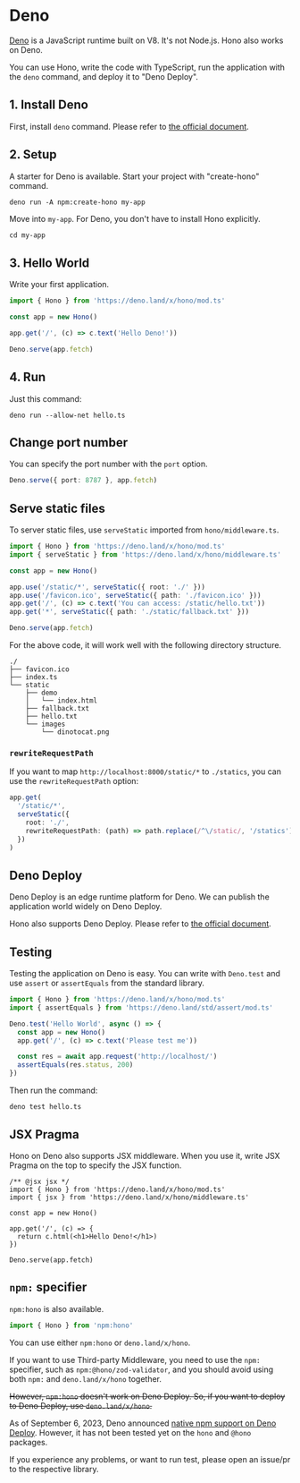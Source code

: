 # Deno

[Deno](https://deno.com/) is a JavaScript runtime built on V8. It's not Node.js.
Hono also works on Deno.

You can use Hono, write the code with TypeScript, run the application with the `deno` command, and deploy it to "Deno Deploy".

## 1. Install Deno

First, install `deno` command.
Please refer to [the official document](https://docs.deno.com/runtime/manual/getting_started/installation).

## 2. Setup

A starter for Deno is available.
Start your project with "create-hono" command.

```txt
deno run -A npm:create-hono my-app
```

Move into `my-app`. For Deno, you don't have to install Hono explicitly.

```
cd my-app
```

## 3. Hello World

Write your first application.

```ts
import { Hono } from 'https://deno.land/x/hono/mod.ts'

const app = new Hono()

app.get('/', (c) => c.text('Hello Deno!'))

Deno.serve(app.fetch)
```

## 4. Run

Just this command:

```
deno run --allow-net hello.ts
```

## Change port number

You can specify the port number with the `port` option.

```ts
Deno.serve({ port: 8787 }, app.fetch)
```

## Serve static files

To server static files, use `serveStatic` imported from `hono/middleware.ts`.

```ts
import { Hono } from 'https://deno.land/x/hono/mod.ts'
import { serveStatic } from 'https://deno.land/x/hono/middleware.ts'

const app = new Hono()

app.use('/static/*', serveStatic({ root: './' }))
app.use('/favicon.ico', serveStatic({ path: './favicon.ico' }))
app.get('/', (c) => c.text('You can access: /static/hello.txt'))
app.get('*', serveStatic({ path: './static/fallback.txt' }))

Deno.serve(app.fetch)
```

For the above code, it will work well with the following directory structure.

```
./
├── favicon.ico
├── index.ts
└── static
    ├── demo
    │   └── index.html
    ├── fallback.txt
    ├── hello.txt
    └── images
        └── dinotocat.png
```

### `rewriteRequestPath`

If you want to map `http://localhost:8000/static/*` to `./statics`, you can use the `rewriteRequestPath` option:

```ts
app.get(
  '/static/*',
  serveStatic({
    root: './',
    rewriteRequestPath: (path) => path.replace(/^\/static/, '/statics'),
  })
)
```

## Deno Deploy

Deno Deploy is an edge runtime platform for Deno.
We can publish the application world widely on Deno Deploy.

Hono also supports Deno Deploy. Please refer to [the official document](https://docs.deno.com/deploy/manual/).

## Testing

Testing the application on Deno is easy.
You can write with `Deno.test` and use `assert` or `assertEquals` from the standard library.

```ts
import { Hono } from 'https://deno.land/x/hono/mod.ts'
import { assertEquals } from 'https://deno.land/std/assert/mod.ts'

Deno.test('Hello World', async () => {
  const app = new Hono()
  app.get('/', (c) => c.text('Please test me'))

  const res = await app.request('http://localhost/')
  assertEquals(res.status, 200)
})
```

Then run the command:

```
deno test hello.ts
```

## JSX Pragma

Hono on Deno also supports JSX middleware.
When you use it, write JSX Pragma on the top to specify the JSX function.

```tsx
/** @jsx jsx */
import { Hono } from 'https://deno.land/x/hono/mod.ts'
import { jsx } from 'https://deno.land/x/hono/middleware.ts'

const app = new Hono()

app.get('/', (c) => {
  return c.html(<h1>Hello Deno!</h1>)
})

Deno.serve(app.fetch)
```

## `npm:` specifier

`npm:hono` is also available.

```ts
import { Hono } from 'npm:hono'
```

You can use either `npm:hono` or `deno.land/x/hono`.

If you want to use Third-party Middleware, you need to use the `npm:` specifier, such as `npm:@hono/zod-validator`, and you should avoid using both `npm:` and `deno.land/x/hono` together.

~~However, `npm:hono` doesn't work on Deno Deploy. So, if you want to deploy to Deno Deploy, use `deno.land/x/hono`.~~

As of September 6, 2023, Deno announced [native npm support on Deno Deploy](https://deno.com/blog/npm-on-deno-deploy). However, it has not been tested yet on the `hono` and `@hono` packages.

If you experience any problems, or want to run test, please open an issue/pr to the respective library.
